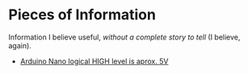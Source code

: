 # Pieces of Information

Information I believe useful, *without a complete story to tell* (I believe, again).

- [Arduino Nano logical HIGH level is aprox. 5V](./nano5v.md)
